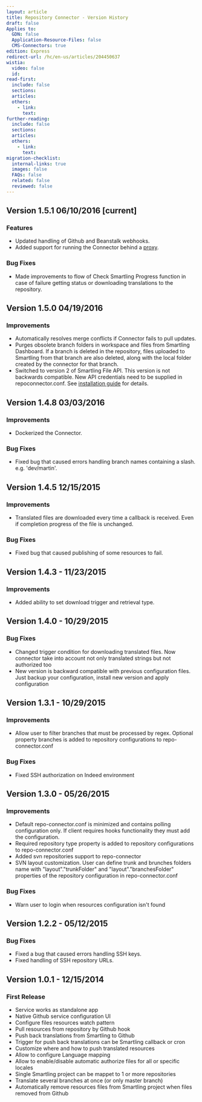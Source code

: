```yaml
---
layout: article
title: Repository Connector - Version History
draft: false
Applies to:
  GDN: false
  Application-Resource-Files: false
  CMS-Connectors: true
edition: Express
redirect-url: /hc/en-us/articles/204450637
wistia:
  video: false
  id:
read-first:
  include: false
  sections:
  articles:
  others:
    - link:
      text:
further-reading:
  include: false
  sections:
  articles:
  others:
    - link:
      text:
migration-checklist:
  internal-links: true
  images: false
  FAQs: false
  related: false
  reviewed: false
---
```



## Version 1.5.1 06/10/2016 [current]

### Features

* Updated handling of Github and Beanstalk webhooks.
* Added support for running the Connector behind a [proxy](http://docs.smartling.com/pages/Repository-Connector/FAQ-and-Advanced/#Proxy).


### Bug Fixes

* Made improvements to flow of Check Smartling Progress function in case of failure getting status or downloading translations to the repository.


## Version 1.5.0 04/19/2016

### Improvements

* Automatically resolves merge conflicts if Connector fails to pull updates.
* Purges obsolete branch folders in workspace and files from Smartling Dashboard. If a branch is deleted in the repository, files uploaded to Smartling from that branch are also deleted, along with the local folder created by the connector for that branch.
* Switched to version 2 of Smartling File API. This version is not backwards compatible. New API credentials need to be supplied in repoconnector.conf. See [installation guide](http://docs.smartling.com/pages/Repository-Connector/Install-and-Setup/) for details.


## Version 1.4.8 03/03/2016

### Improvements

* Dockerized the Connector.


### Bug Fixes

* Fixed bug that caused errors handling branch names containing a slash. e.g. 'dev/martin'.


## Version 1.4.5 12/15/2015

### Improvements

* Translated files are downloaded every time a callback is received. Even if completion progress of the file is unchanged.


### Bug Fixes

* Fixed bug that caused publishing of some resources to fail.


## Version 1.4.3 - 11/23/2015

### Improvements

* Added ability to set download trigger and retrieval type.


## Version 1.4.0 - 10/29/2015

### Bug Fixes

* Changed trigger condition for downloading translated files. Now connector take into account not only translated strings but not authorized too
* New version is backward compatible with previous configuration files. Just backup your configuration, install new version and apply configuration


## Version 1.3.1 - 10/29/2015

### Improvements

* Allow user to filter branches that must be processed by regex. Optional property branches is added to repository configurations to repo-connector.conf


### Bug Fixes

* Fixed SSH authorization on Indeed environment


## Version 1.3.0 - 05/26/2015

### Improvements

* Default repo-connector.conf is minimized and contains polling configuration only. If client requires hooks functionality they must add the configuration.
* Required repository type property is added to repository configurations to repo-connector.conf
* Added svn repositories support to repo-connector
* SVN layout customization. User can define trunk and brunches folders name with "layout"."trunkFolder" and "layout"."branchesFolder" properties of the repository configuration in repo-connector.conf


### Bug Fixes

* Warn user to login when resources configuration isn't found


## Version 1.2.2 - 05/12/2015

### Bug Fixes

* Fixed a bug that caused errors handling SSH keys.
* Fixed handling of SSH repository URLs.


## Version 1.0.1 - 12/15/2014

### First Release

* Service works as standalone app
* Native Github service configuration UI
* Configure files resources watch pattern
* Pull resources from repository by Github hook
* Push back translations from Smartling to Github
* Trigger for push back translations can be Smartling callback or cron
* Customize where and how to push translated resources
* Allow to configure Language mapping
* Allow to enable/disable automatic authorize files for all or specific locales
* Single Smartling project can be mappet to 1 or more repositories
* Translate several branches at once (or only master branch)
* Automatically remove resources files from Smartling project when files removed from Github